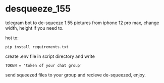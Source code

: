 # desqueeze_155
telegram bot to de-squeeze 1.55 pictures from iphone 12 pro max,
change width, height if you need to.

hot to:
```
pip install requirements.txt
```

create .env file in script directory and write
```
TOKEN = 'token of your chat group'
````
send squeezed files to your group and recieve de-squeezed, enjoy.
